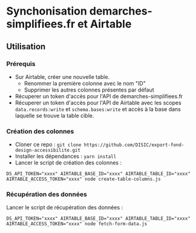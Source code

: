 # Synchonisation demarches-simplifiees.fr et Airtable

## Utilisation

### Prérequis

- Sur Airtable, créer une nouvelle table.
  - Renommer la première colonne avec le nom "ID"
  - Supprimer les autres colonnes présentes par défaut
- Récuperer un token d'accès pour l'API de demarches-simplifiees.fr
- Récuperer un token d'accès pour l'API de Airtable avec les scopes
  `data.records:write` et `schema.bases:write` et accès à la base dans
  laquelle se trouve la table cible.

### Création des colonnes

- Cloner ce repo : `git clone https://github.com/DISIC/export-fond-design-accessibilite.git`
- Installer les dépendances : `yarn install`
- Lancer le script de création des colonnes :

```
DS_API_TOKEN="xxxx" AIRTABLE_BASE_ID="xxxx" AIRTABLE_TABLE_ID="xxxx" AIRTABLE_ACCESS_TOKEN="xxxx" node create-table-columns.js
```

### Récupération des données

Lancer le script de récupération des données :

```
DS_API_TOKEN="xxxx" AIRTABLE_BASE_ID="xxxx" AIRTABLE_TABLE_ID="xxxx" AIRTABLE_ACCESS_TOKEN="xxxx" node fetch-form-data.js
```
